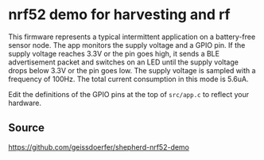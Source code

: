 # nrf52 demo for harvesting and rf

This firmware represents a typical intermittent application on a battery-free sensor node. 
The app monitors the supply voltage and a GPIO pin. 
If the supply voltage reaches 3.3V or the pin goes high, it sends a BLE advertisement packet and switches on an LED until the supply voltage drops below 3.3V or the pin goes low. The supply voltage is sampled with a frequency of 100Hz. The total current consumption in this mode is 5.6uA.

Edit the definitions of the GPIO pins at the top of `src/app.c` to reflect your hardware.

## Source

https://github.com/geissdoerfer/shepherd-nrf52-demo

